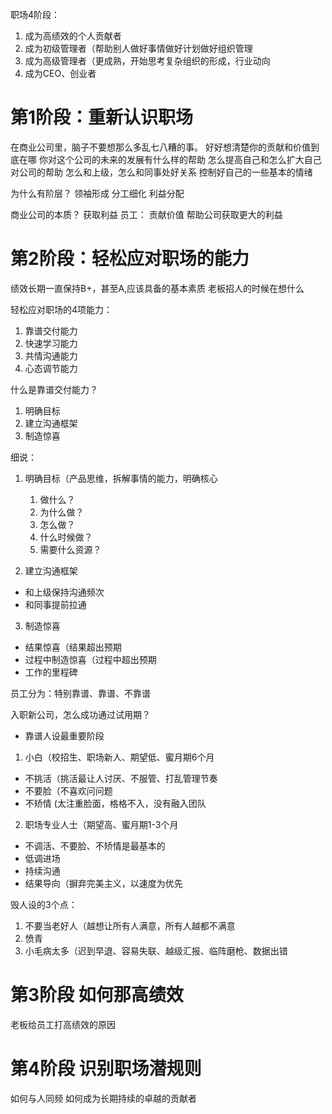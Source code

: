 职场4阶段：

1. 成为高绩效的个人贡献者
2. 成为初级管理者（帮助别人做好事情做好计划做好组织管理
3. 成为高级管理者（更成熟，开始思考复杂组织的形成，行业动向
4. 成为CEO、创业者

# 第1阶段：重新认识职场

在商业公司里，脑子不要想那么多乱七八糟的事。
好好想清楚你的贡献和价值到底在哪
你对这个公司的未来的发展有什么样的帮助
怎么提高自己和怎么扩大自己对公司的帮助
怎么和上级，怎么和同事处好关系
控制好自己的一些基本的情绪

为什么有阶层？
领袖形成
分工细化
利益分配

商业公司的本质？
获取利益
员工：
贡献价值
帮助公司获取更大的利益


# 第2阶段：轻松应对职场的能力

绩效长期一直保持B+，甚至A,应该具备的基本素质
老板招人的时候在想什么

轻松应对职场的4项能力：
1. 靠谱交付能力
2. 快速学习能力
3. 共情沟通能力
4. 心态调节能力

什么是靠谱交付能力？
1. 明确目标
2. 建立沟通框架
3. 制造惊喜

细说：
1. 明确目标（产品思维，拆解事情的能力，明确核心
    1. 做什么？
    2. 为什么做？
    3. 怎么做？
    4. 什么时候做？
    5. 需要什么资源？

2. 建立沟通框架
- 和上级保持沟通频次
- 和同事提前拉通

3. 制造惊喜
- 结果惊喜（结果超出预期
- 过程中制造惊喜（过程中超出预期
- 工作的里程碑

员工分为：特别靠谱、靠谱、不靠谱

入职新公司，怎么成功通过试用期？
- 靠谱人设最重要阶段

1. 小白（校招生、职场新人、期望低、蜜月期6个月
- 不挑活（挑活最让人讨厌、不服管、打乱管理节奏
- 不要脸（不喜欢问问题
- 不矫情 (太注重脸面，格格不入，没有融入团队

2. 职场专业人士（期望高、蜜月期1-3个月
- 不调活、不要脸、不矫情是最基本的
- 低调进场
- 持续沟通
- 结果导向（摒弃完美主义，以速度为优先

毁人设的3个点：
1. 不要当老好人（越想让所有人满意，所有人越都不满意
2. 愤青
3. 小毛病太多（迟到早退、容易失联、越级汇报、临阵磨枪、数据出错


# 第3阶段 如何那高绩效

老板给员工打高绩效的原因

# 第4阶段 识别职场潜规则

如何与人同频
如何成为长期持续的卓越的贡献者